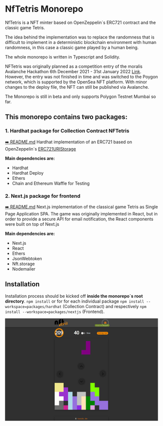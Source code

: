 # NfTetris Monorepo

NfTetris is a NFT minter based on OpenZeppelin´s ERC721 contract and the classic game Tetris.

The idea behind the implementation was to replace the randomness that is difficult to implement in a deterministic blockchain environment with human randomness, in this case a classic game played by a human being.

The whole monorepo is written in Typescript and Solidity.

NFTetris was originally planned as a competition entry of the moralis Avalanche Hackathon 6th December 2021 - 31st January 2022 [Link](https://moralis.io/avalanche-hackathon/). However, the entry was not finished in time and was switched to the Poygon network, which is supported by the OpenSea NFT platform. With minor changes to the deploy file, the NFT can still be published via Avalanche.

The Monorepo is still in beta and only supports Polygon Testnet Mumbai so far.

## This monorepo contains two packages:

### 1. Hardhat package for Collection Contract NFTetris

[:arrow_right: README.md](./packages/hardhat/README.md) Hardhat implementation of an ERC721 based on OpenZeppelin´s [ERC721URIStorage](https://github.com/OpenZeppelin/openzeppelin-contracts/blob/master/contracts/token/ERC721/extensions/ERC721URIStorage.sol)

**Main dependencies are:**

- Hardhat
- Hardhat Deploy
- Ethers
- Chain and Ethereum Waffle for Testing

### 2. Next.js package for frontend

[:arrow_right: README.md](./packages/nextjs/README.md) Next.js implementation of the classical game Tetris as Single Page Application SPA. The game was originally implemented in React, but in order to provide a secure API for email notification, the React components were built on top of Next.js

**Main dependencies are:**

- Next.js
- React
- Ethers
- JsonWebtoken
- Nft.storage
- Nodemailer

## Installation

Installation process should be kicked off **inside the monorepo´s root directory**.
`npm install` or for for each individual package `npm install --workspace=packages/hardhat` (Collection Contract) and respectively `npm install --workspace=packages/nextjs` (Frontend).

![NFTetris Screenshot](/assets/images/screenshot_nftetris.jpg)

